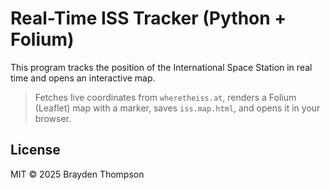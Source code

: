 # Real-Time ISS Tracker (Python + Folium)

This program tracks the position of the International Space Station in real time and opens an interactive map.

> Fetches live coordinates from `wheretheiss.at`, renders a Folium (Leaflet) map with a marker, saves `iss.map.html`, and opens it in your browser.

## License
MIT © 2025 Brayden Thompson




